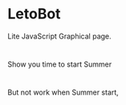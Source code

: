 # LetoBot
Lite JavaScript Graphical page.
#
Show you time to start Summer
#
But not work when Summer start,
